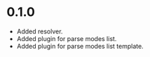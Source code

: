# 0.1.0

- Added resolver.
- Added plugin for parse modes list.
- Added plugin for parse modes list template.